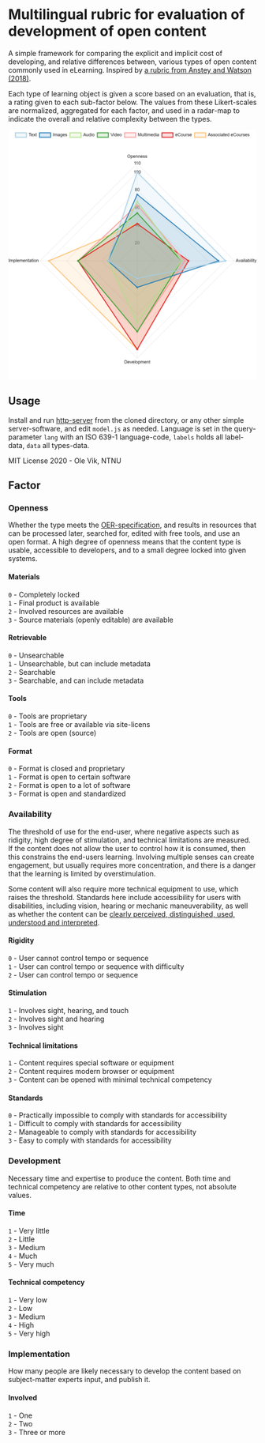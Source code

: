 # Multilingual rubric for evaluation of development of open content

A simple framework for comparing the explicit and implicit cost of developing, and relative differences between, various types of open content commonly used in eLearning. Inspired by [a rubric from Anstey and Watson (2018)](https://er.educause.edu/articles/2018/9/a-rubric-for-evaluating-e-learning-tools-in-higher-education).

Each type of learning object is given a score based on an evaluation, that is, a rating given to each sub-factor below. The values from these Likert-scales are normalized, aggregated for each factor, and used in a radar-map to indicate the overall and relative complexity between the types.

![Evaluation of development of open content](model.png)

## Usage

Install and run [http-server](https://www.npmjs.com/package/http-server) from the cloned directory, or any other simple server-software, and edit `model.js` as needed. Language is set in the query-parameter `lang` with an ISO 639-1 language-code, `labels` holds all label-data, `data` all types-data.

MIT License 2020 - Ole Vik, NTNU

## Factor

### Openness

Whether the type meets the [OER-specification](http://opencontent.org/definition/), and results in resources that can be processed later, searched for, edited with free tools, and use an open format. A high degree of openness means that the content type is usable, accessible to developers, and to a small degree locked into given systems.

#### Materials

`0` - Completely locked  
`1` - Final product is available  
`2` - Involved resources are available  
`3` - Source materials (openly editable) are available  

#### Retrievable

`0` - Unsearchable  
`1` - Unsearchable, but can include metadata  
`2` - Searchable  
`3` - Searchable, and can include metadata  

#### Tools

`0` - Tools are proprietary  
`1` - Tools are free or available via site-licens  
`2` - Tools are open (source)  

#### Format

`0` - Format is closed and proprietary  
`1` - Format is open to certain software  
`2` - Format is open to a lot of software  
`3` - Format is open and standardized  

### Availability

The threshold of use for the end-user, where negative aspects such as ridigity, high degree of stimulation, and technical limitations are measured. If the content does not allow the user to control how it is consumed, then this constrains the end-users learning. Involving multiple senses can create engagement, but usually requires more concentration, and there is a danger that the learning is limited by overstimulation.

Some content will also require more technical equipment to use, which raises the threshold. Standards here include accessibility for users with disabilities, including vision, hearing or mechanic maneuverability, as well as whether the content can be [clearly perceived, distinguished, used, understood and interpreted](https://www.w3.org/WAI/fundamentals/accessibility-principles/).

#### Rigidity

`0` - User cannot control tempo or sequence  
`1` - User can control tempo or sequence with difficulty  
`2` - User can control tempo or sequence  

#### Stimulation

`1` - Involves sight, hearing, and touch  
`2` - Involves sight and hearing  
`3` - Involves sight  

#### Technical limitations

`1` - Content requires special software or equipment  
`2` - Content requires modern browser or equipment  
`3` - Content can be opened with minimal technical competency  

#### Standards

`0` - Practically impossible to comply with standards for accessibility  
`1` - Difficult to comply with standards for accessibility  
`2` - Manageable to comply with standards for accessibility  
`3` - Easy to comply with standards for accessibility  

### Development

Necessary time and expertise to produce the content. Both time and technical competency are relative to other content types, not absolute values.

#### Time

`1` - Very little  
`2` - Little  
`3` - Medium  
`4` - Much  
`5` - Very much  

#### Technical competency

`1` - Very low  
`2` - Low  
`3` - Medium  
`4` - High  
`5` - Very high  

### Implementation

How many people are likely necessary to develop the content based on subject-matter experts input, and publish it.

#### Involved

`1` - One  
`2` - Two  
`3` - Three or more  
